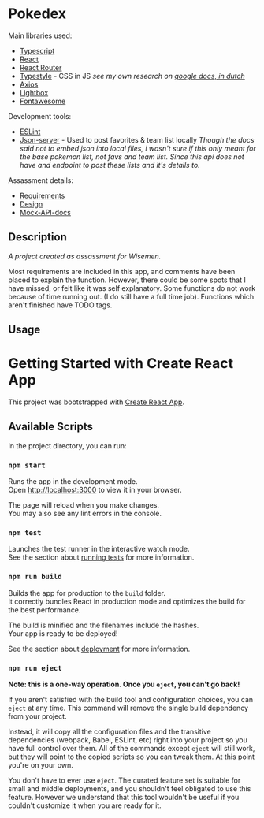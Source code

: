 # Pokedex

Main libraries used:

- [Typescript](https://www.typescriptlang.org)
- [React](https://reactjs.org)
- [React Router](https://reacttraining.com/react-router/web/guides/quick-start)
- [Typestyle](https://typestyle.github.io/) - CSS in JS _see my own research on [google docs, in dutch](https://docs.google.com/document/d/1BxhsA2046WIe3-FywTnTe84cqb7qGVZvURAMukqHmg4/edit?usp=sharing)_
- [Axios](https://github.com/axios/axios)
- [Lightbox](https://fslightbox.com/javascript/documentation)
- [Fontawesome](https://fontawesome.com/docs)

Development tools:

- [ESLint](https://eslint.org/)
- [Json-server](https://github.com/typicode/json-server) - Used to post favorites & team list locally 
_Though the docs said not to embed json into local files, i wasn't sure if this only meant for the base pokemon list, not favs and team list. Since this api does not have and endpoint to post these lists and it's details to._

Assassment details:

- [Requirements](https://appwise.atlassian.net/wiki/spaces/SOL/pages/556335129/Front-End)
- [Design](https://www.figma.com/file/QeWa9FEHrAO6lqa5V6pQ8K/Sollicitatie-test?node-id=59%3A766&t=oCHLigFzm6AckfC8-0)
- [Mock-API-docs](https://appwise-be.stoplight.io/docs/pokemon/52335a540da77-front-end)

## Description

*A project created as assassment for Wisemen.*

Most requirements are included in this app, and comments have been placed to explain the function.
However, there could be some spots that I have missed, or felt like it was self explanatory.
Some functions do not work because of time running out. (I do still have a full time job). Functions which aren't finished have TODO tags.

## Usage


# Getting Started with Create React App

This project was bootstrapped with [Create React App](https://github.com/facebook/create-react-app).

## Available Scripts

In the project directory, you can run:

### `npm start`

Runs the app in the development mode.\
Open [http://localhost:3000](http://localhost:3000) to view it in your browser.

The page will reload when you make changes.\
You may also see any lint errors in the console.

### `npm test`

Launches the test runner in the interactive watch mode.\
See the section about [running tests](https://facebook.github.io/create-react-app/docs/running-tests) for more information.

### `npm run build`

Builds the app for production to the `build` folder.\
It correctly bundles React in production mode and optimizes the build for the best performance.

The build is minified and the filenames include the hashes.\
Your app is ready to be deployed!

See the section about [deployment](https://facebook.github.io/create-react-app/docs/deployment) for more information.

### `npm run eject`

**Note: this is a one-way operation. Once you `eject`, you can't go back!**

If you aren't satisfied with the build tool and configuration choices, you can `eject` at any time. This command will remove the single build dependency from your project.

Instead, it will copy all the configuration files and the transitive dependencies (webpack, Babel, ESLint, etc) right into your project so you have full control over them. All of the commands except `eject` will still work, but they will point to the copied scripts so you can tweak them. At this point you're on your own.

You don't have to ever use `eject`. The curated feature set is suitable for small and middle deployments, and you shouldn't feel obligated to use this feature. However we understand that this tool wouldn't be useful if you couldn't customize it when you are ready for it.

